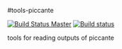 #tools-piccante

[![Build Status Master](https://travis-ci.org/ALaDyn/tools-piccante.svg?branch=master)](https://travis-ci.org/ALaDyn/tools-piccante "master")
[![Build status](https://ci.appveyor.com/api/projects/status/vipcofq9725tll9d?svg=true)](https://ci.appveyor.com/project/cenit/tools-piccante)

tools for reading outputs of piccante

